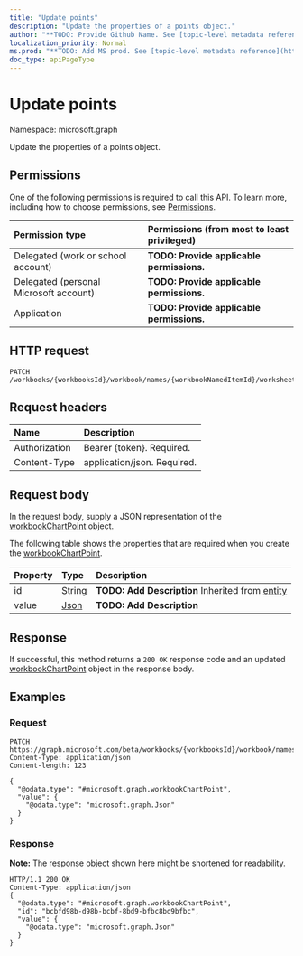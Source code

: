 ```yaml
---
title: "Update points"
description: "Update the properties of a points object."
author: "**TODO: Provide Github Name. See [topic-level metadata reference](https://msgo.azurewebsites.net/add/document/guidelines/metadata.html#topic-level-metadata)**"
localization_priority: Normal
ms.prod: "**TODO: Add MS prod. See [topic-level metadata reference](https://msgo.azurewebsites.net/add/document/guidelines/metadata.html#topic-level-metadata)**"
doc_type: apiPageType
---
```


# Update points

Namespace: microsoft.graph

Update the properties of a points object.

## Permissions
One of the following permissions is required to call this API. To learn more, including how to choose permissions, see [Permissions](/concepts/permissions-reference.md).

|Permission type|Permissions (from most to least privileged)|
|:---|:---|
|Delegated (work or school account)|**TODO: Provide applicable permissions.**|
|Delegated (personal Microsoft account)|**TODO: Provide applicable permissions.**|
|Application|**TODO: Provide applicable permissions.**|

## HTTP request

<!-- {
  "blockType": "ignored"
}
-->
``` http
PATCH /workbooks/{workbooksId}/workbook/names/{workbookNamedItemId}/worksheet/charts/{workbookChartId}/series/{workbookChartSeriesId}/points
```

## Request headers
|Name|Description|
|:---|:---|
|Authorization|Bearer {token}. Required.|
|Content-Type|application/json. Required.|

## Request body
In the request body, supply a JSON representation of the [workbookChartPoint](../resources/workbookchartpoint.md) object.

The following table shows the properties that are required when you create the [workbookChartPoint](../resources/workbookchartpoint.md).

|Property|Type|Description|
|:---|:---|:---|
|id|String|**TODO: Add Description** Inherited from [entity](../resources/entity.md)|
|value|[Json](../resources/json.md)|**TODO: Add Description**|



## Response

If successful, this method returns a `200 OK` response code and an updated [workbookChartPoint](../resources/workbookchartpoint.md) object in the response body.

## Examples

### Request
<!-- {
  "blockType": "request",
  "name": "update_points"
}
-->
``` http
PATCH https://graph.microsoft.com/beta/workbooks/{workbooksId}/workbook/names/{workbookNamedItemId}/worksheet/charts/{workbookChartId}/series/{workbookChartSeriesId}/points
Content-Type: application/json
Content-length: 123

{
  "@odata.type": "#microsoft.graph.workbookChartPoint",
  "value": {
    "@odata.type": "microsoft.graph.Json"
  }
}
```

### Response
**Note:** The response object shown here might be shortened for readability.
<!-- {
  "blockType": "response",
  "truncated": true
}
-->
``` http
HTTP/1.1 200 OK
Content-Type: application/json
{
  "@odata.type": "#microsoft.graph.workbookChartPoint",
  "id": "bcbfd98b-d98b-bcbf-8bd9-bfbc8bd9bfbc",
  "value": {
    "@odata.type": "microsoft.graph.Json"
  }
}
```


